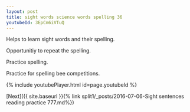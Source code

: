 ```yaml
---
layout: post
title: sight words science words spelling 36
youtubeId: 3EpCm6iVTuQ
---
```

 
 
Helps to learn sight words and their spelling.

Opportunitiy to repeat the spelling. 

Practice spelling. 
 
Practice for spelling bee competitions. 
 
{% include youtubePlayer.html id=page.youtubeId %}
 
 

[Next]({{ site.baseurl }}{% link  split1/_posts/2016-07-06-Sight sentences reading practice 777.md%})
 
